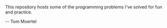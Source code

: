 This repository hosts some of the programming problems I've solved for
fun and practice.

-- Tom Moertel
